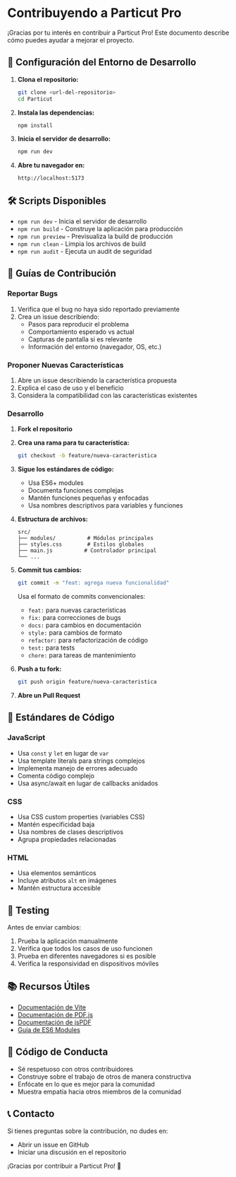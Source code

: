 # Contribuyendo a Particut Pro

¡Gracias por tu interés en contribuir a Particut Pro! Este documento describe cómo puedes ayudar a mejorar el proyecto.

## 🚀 Configuración del Entorno de Desarrollo

1. **Clona el repositorio:**
   ```bash
   git clone <url-del-repositorio>
   cd Particut
   ```

2. **Instala las dependencias:**
   ```bash
   npm install
   ```

3. **Inicia el servidor de desarrollo:**
   ```bash
   npm run dev
   ```

4. **Abre tu navegador en:**
   ```
   http://localhost:5173
   ```

## 🛠️ Scripts Disponibles

- `npm run dev` - Inicia el servidor de desarrollo
- `npm run build` - Construye la aplicación para producción
- `npm run preview` - Previsualiza la build de producción
- `npm run clean` - Limpia los archivos de build
- `npm run audit` - Ejecuta un audit de seguridad

## 📝 Guías de Contribución

### Reportar Bugs

1. Verifica que el bug no haya sido reportado previamente
2. Crea un issue describiendo:
   - Pasos para reproducir el problema
   - Comportamiento esperado vs actual
   - Capturas de pantalla si es relevante
   - Información del entorno (navegador, OS, etc.)

### Proponer Nuevas Características

1. Abre un issue describiendo la característica propuesta
2. Explica el caso de uso y el beneficio
3. Considera la compatibilidad con las características existentes

### Desarrollo

1. **Fork el repositorio**

2. **Crea una rama para tu característica:**
   ```bash
   git checkout -b feature/nueva-caracteristica
   ```

3. **Sigue los estándares de código:**
   - Usa ES6+ modules
   - Documenta funciones complejas
   - Mantén funciones pequeñas y enfocadas
   - Usa nombres descriptivos para variables y funciones

4. **Estructura de archivos:**
   ```
   src/
   ├── modules/          # Módulos principales
   ├── styles.css        # Estilos globales
   ├── main.js          # Controlador principal
   └── ...
   ```

5. **Commit tus cambios:**
   ```bash
   git commit -m "feat: agrega nueva funcionalidad"
   ```

   Usa el formato de commits convencionales:
   - `feat:` para nuevas características
   - `fix:` para correcciones de bugs
   - `docs:` para cambios en documentación
   - `style:` para cambios de formato
   - `refactor:` para refactorización de código
   - `test:` para tests
   - `chore:` para tareas de mantenimiento

6. **Push a tu fork:**
   ```bash
   git push origin feature/nueva-caracteristica
   ```

7. **Abre un Pull Request**

## 🎨 Estándares de Código

### JavaScript

- Usa `const` y `let` en lugar de `var`
- Usa template literals para strings complejos
- Implementa manejo de errores adecuado
- Comenta código complejo
- Usa async/await en lugar de callbacks anidados

### CSS

- Usa CSS custom properties (variables CSS)
- Mantén especificidad baja
- Usa nombres de clases descriptivos
- Agrupa propiedades relacionadas

### HTML

- Usa elementos semánticos
- Incluye atributos `alt` en imágenes
- Mantén estructura accesible

## 🧪 Testing

Antes de enviar cambios:

1. Prueba la aplicación manualmente
2. Verifica que todos los casos de uso funcionen
3. Prueba en diferentes navegadores si es posible
4. Verifica la responsividad en dispositivos móviles

## 📚 Recursos Útiles

- [Documentación de Vite](https://vitejs.dev/)
- [Documentación de PDF.js](https://mozilla.github.io/pdf.js/)
- [Documentación de jsPDF](https://artskydj.github.io/jsPDF/docs/)
- [Guía de ES6 Modules](https://developer.mozilla.org/en-US/docs/Web/JavaScript/Guide/Modules)

## 🤝 Código de Conducta

- Sé respetuoso con otros contribuidores
- Construye sobre el trabajo de otros de manera constructiva
- Enfócate en lo que es mejor para la comunidad
- Muestra empatía hacia otros miembros de la comunidad

## 📞 Contacto

Si tienes preguntas sobre la contribución, no dudes en:
- Abrir un issue en GitHub
- Iniciar una discusión en el repositorio

¡Gracias por contribuir a Particut Pro! 🎼
